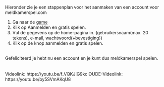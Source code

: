 Hieronder zie je een stappenplan voor het aanmaken van een account voor meldkamerspel.com<br/>
1. Ga naar de [game](https://meldkamerspel.com)
2. Klik op Aanmelden en gratis spelen.
3. Vul de gegevens op de home-pagina in. (gebruikersnaam(max. 20 tekens), e-mail, wachtwoord(+bevestiging))
4. Klik op de knop aanmelden en gratis spelen.
<br/>
Gefeliciteerd je hebt nu een account en je kunt dus meldkamerspel spelen.<br/>
<br/>
<br/>
Videolink: https://youtu.be/f_VQKJIG9kc
OUDE-Videolink: https://youtu.be/by5SVmAKqU8